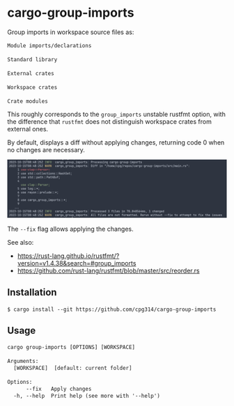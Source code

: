 # cargo-group-imports

Group imports in workspace source files as:

```
Module imports/declarations

Standard library

External crates

Workspace crates

Crate modules
```

This roughly corresponds to the `group_imports` unstable rustfmt option, with the difference
that `rustfmt` does not distinguish workspace crates from external ones.

By default, displays a diff without applying changes, returning code 0 when no changes are
necessary.

![Screenshot](screenshot.png)

The `--fix` flag allows applying the changes.

See also:

- <https://rust-lang.github.io/rustfmt/?version=v1.4.38&search=#group_imports>
- <https://github.com/rust-lang/rustfmt/blob/master/src/reorder.rs>

## Installation

```
$ cargo install --git https://github.com/cpg314/cargo-group-imports
```

## Usage

```
cargo group-imports [OPTIONS] [WORKSPACE]

Arguments:
  [WORKSPACE]  [default: current folder]

Options:
      --fix   Apply changes
  -h, --help  Print help (see more with '--help')
```
